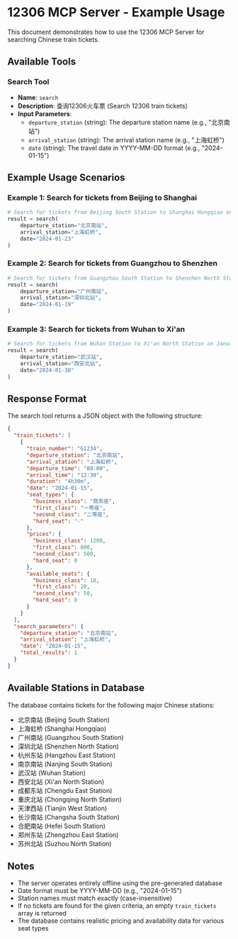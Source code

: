 # 12306 MCP Server - Example Usage

This document demonstrates how to use the 12306 MCP Server for searching Chinese train tickets.

## Available Tools

### Search Tool
- **Name**: `search`
- **Description**: 查询12306火车票 (Search 12306 train tickets)
- **Input Parameters**:
  - `departure_station` (string): The departure station name (e.g., "北京南站")
  - `arrival_station` (string): The arrival station name (e.g., "上海虹桥") 
  - `date` (string): The travel date in YYYY-MM-DD format (e.g., "2024-01-15")

## Example Usage Scenarios

### Example 1: Search for tickets from Beijing to Shanghai
```python
# Search for tickets from Beijing South Station to Shanghai Hongqiao on January 23, 2024
result = search(
    departure_station="北京南站",
    arrival_station="上海虹桥", 
    date="2024-01-23"
)
```

### Example 2: Search for tickets from Guangzhou to Shenzhen
```python
# Search for tickets from Guangzhou South Station to Shenzhen North Station on January 19, 2024
result = search(
    departure_station="广州南站",
    arrival_station="深圳北站",
    date="2024-01-19"
)
```

### Example 3: Search for tickets from Wuhan to Xi'an
```python
# Search for tickets from Wuhan Station to Xi'an North Station on January 30, 2024
result = search(
    departure_station="武汉站",
    arrival_station="西安北站", 
    date="2024-01-30"
)
```

## Response Format

The search tool returns a JSON object with the following structure:

```json
{
  "train_tickets": [
    {
      "train_number": "G1234",
      "departure_station": "北京南站",
      "arrival_station": "上海虹桥",
      "departure_time": "08:00",
      "arrival_time": "12:30",
      "duration": "4h30m",
      "date": "2024-01-15",
      "seat_types": {
        "business_class": "商务座",
        "first_class": "一等座",
        "second_class": "二等座",
        "hard_seat": "-"
      },
      "prices": {
        "business_class": 1200,
        "first_class": 800,
        "second_class": 500,
        "hard_seat": 0
      },
      "available_seats": {
        "business_class": 10,
        "first_class": 20,
        "second_class": 50,
        "hard_seat": 0
      }
    }
  ],
  "search_parameters": {
    "departure_station": "北京南站",
    "arrival_station": "上海虹桥",
    "date": "2024-01-15",
    "total_results": 1
  }
}
```

## Available Stations in Database

The database contains tickets for the following major Chinese stations:

- 北京南站 (Beijing South Station)
- 上海虹桥 (Shanghai Hongqiao)
- 广州南站 (Guangzhou South Station) 
- 深圳北站 (Shenzhen North Station)
- 杭州东站 (Hangzhou East Station)
- 南京南站 (Nanjing South Station)
- 武汉站 (Wuhan Station)
- 西安北站 (Xi'an North Station)
- 成都东站 (Chengdu East Station)
- 重庆北站 (Chongqing North Station)
- 天津西站 (Tianjin West Station)
- 长沙南站 (Changsha South Station)
- 合肥南站 (Hefei South Station)
- 郑州东站 (Zhengzhou East Station)
- 苏州北站 (Suzhou North Station)

## Notes

- The server operates entirely offline using the pre-generated database
- Date format must be YYYY-MM-DD (e.g., "2024-01-15")
- Station names must match exactly (case-insensitive)
- If no tickets are found for the given criteria, an empty `train_tickets` array is returned
- The database contains realistic pricing and availability data for various seat types